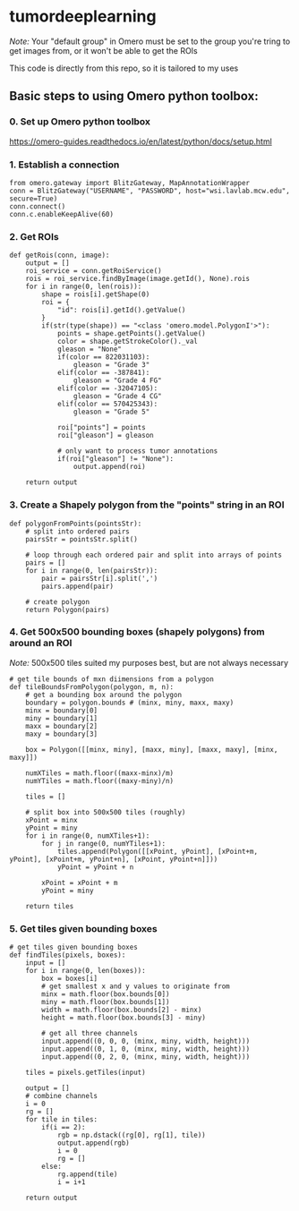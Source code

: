 # tumordeeplearning

*Note:* Your "default group" in Omero must be set to the group you're tring to get images from, or it won't be able to get the ROIs

This code is directly from this repo, so it is tailored to my uses

## Basic steps to using Omero python toolbox:

### 0. Set up Omero python toolbox 

https://omero-guides.readthedocs.io/en/latest/python/docs/setup.html

### 1. Establish a connection
```
from omero.gateway import BlitzGateway, MapAnnotationWrapper
conn = BlitzGateway("USERNAME", "PASSWORD", host="wsi.lavlab.mcw.edu", secure=True)
conn.connect()
conn.c.enableKeepAlive(60)
```

### 2. Get ROIs
```
def getRois(conn, image):
    output = []
    roi_service = conn.getRoiService()
    rois = roi_service.findByImage(image.getId(), None).rois
    for i in range(0, len(rois)):
        shape = rois[i].getShape(0)
        roi = {
            "id": rois[i].getId().getValue()
        }
        if(str(type(shape)) == "<class 'omero.model.PolygonI'>"):
            points = shape.getPoints().getValue()
            color = shape.getStrokeColor()._val
            gleason = "None"
            if(color == 822031103):
                gleason = "Grade 3"
            elif(color == -387841):
                gleason = "Grade 4 FG"
            elif(color == -32047105):
                gleason = "Grade 4 CG"
            elif(color == 570425343):
                gleason = "Grade 5"

            roi["points"] = points
            roi["gleason"] = gleason

            # only want to process tumor annotations
            if(roi["gleason"] != "None"):
                output.append(roi)

    return output
```

### 3. Create a Shapely polygon from the "points" string in an ROI
```
def polygonFromPoints(pointsStr):
    # split into ordered pairs
    pairsStr = pointsStr.split()

    # loop through each ordered pair and split into arrays of points 
    pairs = []
    for i in range(0, len(pairsStr)):
        pair = pairsStr[i].split(',')
        pairs.append(pair)

    # create polygon
    return Polygon(pairs)
```

### 4. Get 500x500 bounding boxes (shapely polygons) from around an ROI
*Note:* 500x500 tiles suited my purposes best, but are not always necessary
```
# get tile bounds of mxn diimensions from a polygon
def tileBoundsFromPolygon(polygon, m, n):
    # get a bounding box around the polygon
    boundary = polygon.bounds # (minx, miny, maxx, maxy)
    minx = boundary[0]
    miny = boundary[1]
    maxx = boundary[2]
    maxy = boundary[3]

    box = Polygon([[minx, miny], [maxx, miny], [maxx, maxy], [minx, maxy]])
    
    numXTiles = math.floor((maxx-minx)/m)
    numYTiles = math.floor((maxy-miny)/n)

    tiles = []

    # split box into 500x500 tiles (roughly)
    xPoint = minx
    yPoint = miny
    for i in range(0, numXTiles+1):
        for j in range(0, numYTiles+1):
            tiles.append(Polygon([[xPoint, yPoint], [xPoint+m, yPoint], [xPoint+m, yPoint+n], [xPoint, yPoint+n]]))
            yPoint = yPoint + n
        
        xPoint = xPoint + m
        yPoint = miny

    return tiles
```

### 5. Get tiles given bounding boxes
```
# get tiles given bounding boxes
def findTiles(pixels, boxes):
    input = []
    for i in range(0, len(boxes)):
        box = boxes[i]
        # get smallest x and y values to originate from
        minx = math.floor(box.bounds[0])
        miny = math.floor(box.bounds[1])
        width = math.floor(box.bounds[2] - minx)
        height = math.floor(box.bounds[3] - miny)

        # get all three channels
        input.append((0, 0, 0, (minx, miny, width, height)))
        input.append((0, 1, 0, (minx, miny, width, height)))
        input.append((0, 2, 0, (minx, miny, width, height)))

    tiles = pixels.getTiles(input)

    output = []
    # combine channels
    i = 0
    rg = []
    for tile in tiles:
        if(i == 2):
            rgb = np.dstack((rg[0], rg[1], tile))
            output.append(rgb)
            i = 0
            rg = []
        else:
            rg.append(tile)
            i = i+1

    return output
```
